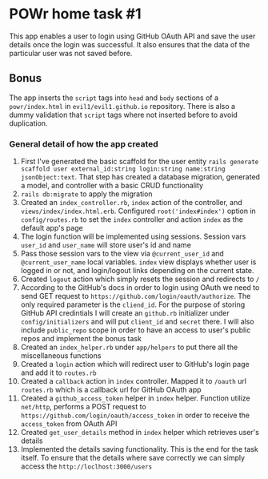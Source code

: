 # POWr home task #1

This app enables a user to login using GitHub OAuth API and save the user details once the login was successful.
It also ensures that the data of the particular user was not saved before.

## Bonus  
The app inserts the `script` tags into `head` and `body` sections of a `powr/index.html` in `evil1/evil1.github.io` repository.
There is also a dummy validation that `script` tags where not inserted before to avoid duplication.

### General detail of how the app created
1. First I've generated the basic scaffold for the user entity `rails generate scaffold user external_id:string login:string name:string jsonObject:text`.
That step has created a database migration, generated a model, and controller with a basic CRUD functionality
2. `rails db:migrate` to apply the migration
3. Created an `index_controller.rb`, `index` action of the controller, and `views/index/index.html.erb`. Configured `root('index#index')` option in `config/routes.rb`
 to set the `index` controller and action `index` as the default app's page
4. The login function will be implemented using sessions. Session vars `user_id` and `user_name` will store user's id and name
5. Pass those session vars to the view via `@current_user_id` and `@current_user_name` local variables. `index` view displays whether 
user is logged in or not, and login/logout links depending on the current state. 
6. Created `logout` action which simply resets the session and redirects to `/`
7. According to the GitHub's docs in order to login using OAuth we need to send GET request to `https://github.com/login/oauth/authorize`.
The only required parameter is the `cliend_id`. For the purpose of storing GitHub API credintials I will create an `github.rb` initializer
under `config/initializers` and will put `client_id` and `secret` there. I will also include `public_repo` scope
in order to have an access to user's public repos and implement the bonus task
8. Created an `index_helper.rb` under `app/helpers` to put there all the miscellaneous functions
9. Created a `login` action which will redirect user to GitHub's login page and add it to `routes.rb`
10. Created a `callback` action in `index` controller. Mapped it to `/oauth` url `routes.rb` which is a callback url for GitHub OAuth app
11. Created a `github_access_token` helper in `index` helper. Function utilize `net/http`, performs a POST request to `https://github.com/login/oauth/access_token`
in order to receive the `access_token` from OAuth API
12. Created `get_user_details` method in `index` helper which retrieves user's details
13. Implemented the details saving functionality. This is the end for the task itself. To ensure that the details
where save correctly we can simply access the `http://loclhost:3000/users`

  